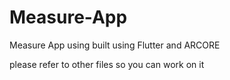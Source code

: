 # Measure-App
Measure App using built using Flutter and ARCORE

please refer to other files so you can work on it
